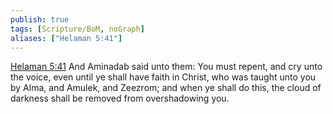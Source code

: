 ```yaml
---
publish: true
tags: [Scripture/BoM, noGraph]
aliases: ["Helaman 5:41"]
---
```

[Helaman 5:41](https://churchofjesuschrist.org/study/scriptures/bofm/hel/5?lang=eng&id=p41#p41) And Aminadab said unto them: You must repent, and cry unto the voice, even until ye shall have faith in Christ, who was taught unto you by Alma, and Amulek, and Zeezrom; and when ye shall do this, the cloud of darkness shall be removed from overshadowing you.
